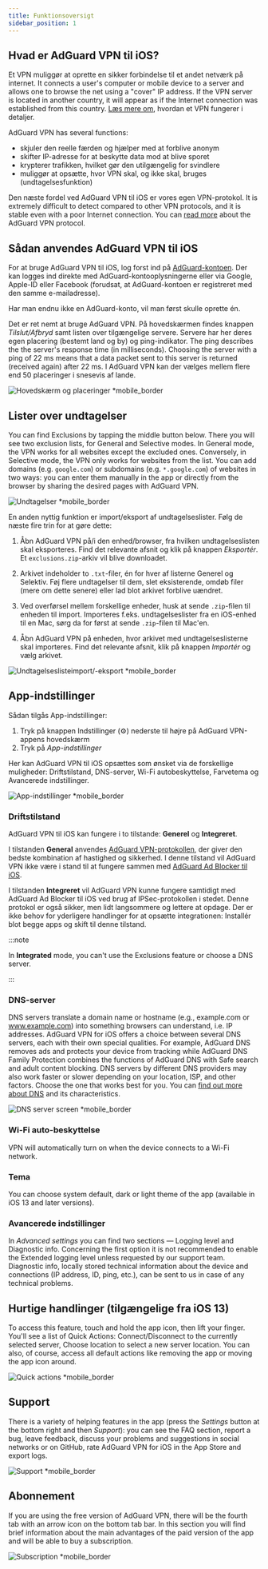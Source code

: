 ```yaml
---
title: Funktionsoversigt
sidebar_position: 1
---
```


## Hvad er AdGuard VPN til iOS?

Et VPN muliggør at oprette en sikker forbindelse til et andet netværk på internet. It connects a user's computer or mobile device to a server and allows one to browse the net using a "cover" IP address. If the VPN server is located in another country, it will appear as if the Internet connection was established from this country. [Læs mere om](/general/how-vpn-works), hvordan et VPN fungerer i detaljer.

AdGuard VPN has several functions:

- skjuler den reelle færden og hjælper med at forblive anonym
- skifter IP-adresse for at beskytte data mod at blive sporet
- krypterer trafikken, hvilket gør den utilgængelig for svindlere
- muliggør at opsætte, hvor VPN skal, og ikke skal, bruges (undtagelsesfunktion)

Den næste fordel ved AdGuard VPN til iOS er vores egen VPN-protokol. It is extremely difficult to detect compared to other VPN protocols, and it is stable even with a poor Internet connection. You can [read more](/general/adguard-vpn-protocol) about the AdGuard VPN protocol.

## Sådan anvendes AdGuard VPN til iOS

For at bruge AdGuard VPN til iOS, log forst ind på [AdGuard-kontoen](https://my.adguard.com/). Der kan logges ind direkte med AdGuard-kontooplysningerne eller via Google, Apple-ID eller Facebook (forudsat, at AdGuard-kontoen er registreret med den samme e-mailadresse).

Har man endnu ikke en AdGuard-konto, vil man først skulle oprette én.

Det er ret nemt at bruge AdGuard VPN. På hovedskærmen findes knappen *Tilslut/Afbryd* samt listen over tilgængelige servere. Servere har her deres egen placering (bestemt land og by) og ping-indikator. The ping describes the the server's response time (in milliseconds). Choosing the server with a ping of 22 ms means that a data packet sent to this server is returned (received again) after 22 ms. I AdGuard VPN kan der vælges mellem flere end 50 placeringer i snesevis af lande.

![Hovedskærm og placeringer *mobile_border](https://cdn.adguardvpn.com/content/kb/vpn/ios/1.png?123)

## Lister over undtagelser

You can find Exclusions by tapping the middle button below. There you will see two exclusion lists, for General and Selective modes. In General mode, the VPN works for all websites except the excluded ones. Conversely, in Selective mode, the VPN only works for websites from the list. You can add domains (e.g. `google.com`) or subdomains (e.g. `*.google.com`) of websites in two ways: you can enter them manually in the app or directly from the browser by sharing the desired pages with AdGuard VPN.

![Undtagelser *mobile_border](https://cdn.adguardvpn.com/content/kb/vpn/ios/2.png?123)

En anden nyttig funktion er import/eksport af undtagelseslister. Følg de næste fire trin for at gøre dette:

1. Åbn AdGuard VPN på/i den enhed/browser, fra hvilken undtagelseslisten skal eksporteres. Find det relevante afsnit og klik på knappen *Eksportér*. Et `exclusions.zip`-arkiv vil blive downloadet.

2. Arkivet indeholder to `.txt`-filer, én for hver af listerne Generel og Selektiv. Føj flere undtagelser til dem, slet eksisterende, omdøb filer (mere om dette senere) eller lad blot arkivet forblive uændret.

3. Ved overførsel mellem forskellige enheder, husk at sende `.zip`-filen til enheden til import. Importeres f.eks. undtagelseslister fra en iOS-enhed til en Mac, sørg da for først at sende `.zip`-filen til Mac'en.

4. Åbn AdGuard VPN på enheden, hvor arkivet med undtagelseslisterne skal importeres. Find det relevante afsnit, klik på knappen *Importér* og vælg arkivet.

![Undtagelseslisteimport/-eksport *mobile_border](https://cdn.adguardvpn.com/content/kb/vpn/ios/import-export-exclusions.png)

## App-indstillinger

Sådan tilgås App-indstillinger:

1. Tryk på knappen Indstillinger (⚙) nederste til højre på AdGuard VPN-appens hovedskærm
2. Tryk på *App-indstillinger*

Her kan AdGuard VPN til iOS opsættes som ønsket via de forskellige muligheder: Driftstilstand, DNS-server, Wi-Fi autobeskyttelse, Farvetema og Avancerede indstillinger.

![App-indstillinger *mobile_border](https://cdn.adguardvpn.com/content/kb/vpn/ios/app-settings.png)

### Driftstilstand

AdGuard VPN til iOS kan fungere i to tilstande: **Generel** og **Integreret**.

I tilstanden **General** anvendes [AdGuard VPN-protokollen](/general/adguard-vpn-protocol), der giver den bedste kombination af hastighed og sikkerhed. I denne tilstand vil AdGuard VPN ikke være i stand til at fungere sammen med [AdGuard Ad Blocker til iOS](https://adguard.com/kb/adguard-for-ios/overview/).

I tilstanden **Integreret** vil AdGuard VPN kunne fungere samtidigt med AdGuard Ad Blocker til iOS ved brug af IPSec-protokollen i stedet. Denne protokol er også sikker, men lidt langsommere og lettere at opdage. Der er ikke behov for yderligere handlinger for at opsætte integrationen: Installér blot begge apps og skift til denne tilstand.

:::note

In **Integrated** mode, you can't use the Exclusions feature or choose a DNS server.

:::

### DNS-server

DNS servers translate a domain name or hostname (e.g., example.com or www.example.com) into something browsers can understand, i.e. IP addresses. AdGuard VPN for iOS offers a choice between several DNS servers, each with their own special qualities. For example, AdGuard DNS removes ads and protects your device from tracking while AdGuard DNS Family Protection combines the functions of AdGuard DNS with Safe search and adult content blocking. DNS servers by different DNS providers may also work faster or slower depending on your location, ISP, and other factors. Choose the one that works best for you. You can [find out more about DNS](https://adguard-dns.io/kb/general/dns-filtering/#what-is-dns) and its characteristics.

![DNS server screen *mobile_border](https://cdn.adguardvpn.com/content/kb/vpn/ios/dns-server.png)

### Wi-Fi auto-beskyttelse

VPN will automatically turn on when the device connects to a Wi-Fi network.

### Tema

You can choose system default, dark or light theme of the app (available in iOS 13 and later versions).

### Avancerede indstillinger

In *Advanced settings* you can find two sections — Logging level and Diagnostic info. Concerning the first option it is not recommended to enable the Extended logging level unless requested by our support team. Diagnostic info, locally stored technical information about the device and connections (IP address, ID, ping, etc.), can be sent to us in case of any technical problems.

## Hurtige handlinger (tilgængelige fra iOS 13)

To access this feature, touch and hold the app icon, then lift your finger. You'll see a list of Quick Actions: Connect/Disconnect to the currently selected server, Choose location to select a new server location. You can also, of course, access all default actions like removing the app or moving the app icon around.

![Quick actions *mobile_border](https://cdn.adguardvpn.com/content/kb/vpn/ios/quick-actions.png)

## Support

There is a variety of helping features in the app (press the *Settings* button at the bottom right and then *Support*): you can see the FAQ section, report a bug, leave feedback, discuss your problems and suggestions in social networks or on GitHub, rate AdGuard VPN for iOS in the App Store and export logs.

![Support *mobile_border](https://cdn.adguardvpn.com/content/kb/vpn/ios/support.png)

## Abonnement

If you are using the free version of AdGuard VPN, there will be the fourth tab with an arrow icon on the bottom tab bar. In this section you will find brief information about the main advantages of the paid version of the app and will be able to buy a subscription.

![Subscription *mobile_border](https://cdn.adguardvpn.com/content/kb/vpn/ios/subscription_en.png)
